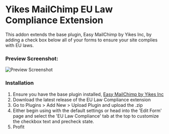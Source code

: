 # Yikes MailChimp EU Law Compliance Extension

This addon extends the base plugin, Easy MailChimp by Yikes Inc, by adding a check box below all of your forms to ensure your site complies with EU laws.

### Preview Screenshot:

![Preview Screenshot](https://cldup.com/hhqng0gEoF.png)


### Installation

1. Ensure you have the base plugin installed, [Easy MailChimp by Yikes Inc](https://wordpress.org/plugins/yikes-inc-easy-mailchimp-extender/)
2. Download the latest release of the EU Law Compliance extension
3. Go to Plugins > Add New > Upload Plugin and upload the .zip
4. Either begin using with the default settings or head into the 'Edit Form' page and select the 'EU Law Compliance' tab at the top to customize the checkbox text and precheck state. 
5. Profit